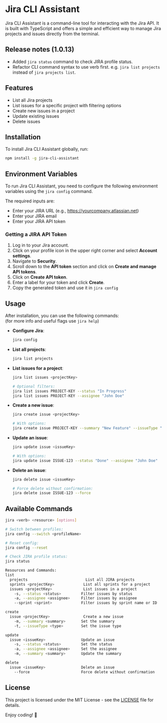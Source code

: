 # Jira CLI Assistant

Jira CLI Assistant is a command-line tool for interacting with the Jira API. It is built with TypeScript and offers a simple and efficient way to manage Jira projects and issues directly from the terminal.

## Release notes (1.0.13)

- Added `jira status` command to check JIRA profile status.
- Refactor CLI command syntax to use verb first. e.g. `jira list projects` instead of `jira projects list`.

## Features

- List all Jira projects
- List issues for a specific project with filtering options
- Create new issues in a project
- Update existing issues
- Delete issues

## Installation

To install Jira CLI Assistant globally, run:

```bash
npm install -g jira-cli-assistant
```

## Environment Variables

To run Jira CLI Assistant, you need to configure the following environment variables using the `jira config` command.

The required inputs are:
- Enter your JIRA URL (e.g., https://yourcompany.atlassian.net)
- Enter your JIRA email
- Enter your JIRA API token

### Getting a JIRA API Token

1. Log in to your Jira account.
2. Click on your profile icon in the upper right corner and select **Account settings**.
3. Navigate to **Security**.
4. Scroll down to the **API token** section and click on **Create and manage API tokens**.
5. Click on **Create API token**.
6. Enter a label for your token and click **Create**.
7. Copy the generated token and use it in `jira config`

## Usage

After installation, you can use the following commands:<br>
(for more info and useful flags use `jira help`)

- **Configure Jira**:
  ```bash
  jira config
  ```

- **List all projects**:
  ```bash
  jira list projects
  ```

- **List issues for a project**:
  ```bash
  jira list issues <projectKey>

  # Optional filters:
  jira list issues PROJECT-KEY --status "In Progress"
  jira list issues PROJECT-KEY --assignee "John Doe"
  ```

- **Create a new issue**:
  ```bash
  jira create issue <projectKey>

  # With options:
  jira create issue PROJECT-KEY --summary "New Feature" --issueType "Story"
  ```

- **Update an issue**:
  ```bash
  jira update issue <issueKey>

  # With options:
  jira update issue ISSUE-123 --status "Done" --assignee "John Doe"
  ```

- **Delete an issue**:
  ```bash
  jira delete issue <issueKey>
  
  # Force delete without confirmation:
  jira delete issue ISSUE-123 --force
  ```

## Available Commands

```bash
jira <verb> <resource> [options]

# Switch between profiles:
jira config --switch <profileName>

# Reset config:
jira config --reset

# Check JIRA profile status:
jira status

Resources and Commands:
list
  projects                          List all JIRA projects
  sprints <projectKey>             List all sprints for a project
  issues <projectKey>              List issues in a project
    -s, --status <status>         Filter issues by status
    -a, --assignee <assignee>     Filter issues by assignee
    --sprint <sprint>             Filter issues by sprint name or ID

create
  issue <projectKey>               Create a new issue
    -m, --summary <summary>       Set the summary
    -t, --issueType <type>        Set the issue type

update
  issue <issueKey>                Update an issue
    -s, --status <status>         Set the status
    -a, --assignee <assignee>     Set the assignee
    -m, --summary <summary>       Update the summary

delete
  issue <issueKey>                Delete an issue
    --force                       Force delete without confirmation
```

## License

This project is licensed under the MIT License - see the [LICENSE](LICENSE) file for details.

Enjoy coding! 🎉